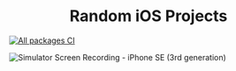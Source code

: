 <h1 align="center">Random iOS Projects</h1>

[![All packages CI](https://github.com/LuizFmdr/iOS-random-projects/workflows/ios.yml/badge.svg?branch=master)](https://github.com/LuizFmdr/iOS-random-projects/workflows/ios.yml)


![Simulator Screen Recording - iPhone SE (3rd generation)](https://github.com/LuizFmdr/iOS-random-projects/assets/34826500/393863da-dcd5-4363-b8a4-1bb46a5f4419)
